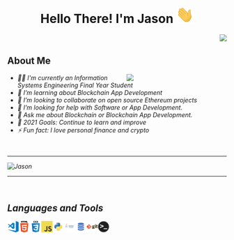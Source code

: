 ### <h1 align="center"> Hello There! I'm Jason <img src="Hi.gif" width="40px"/> </h1>  <div align = 'right'>![](https://komarev.com/ghpvc/?username=jasonnlim-ds&color=blueviolet)</div>

## About Me
</em></p> <img align='right' src="https://media.giphy.com/media/M9gbBd9nbDrOTu1Mqx/giphy.gif" width="230">
<p><em>

- 👨‍🎓 I'm currently an Information Systems Engineering Final Year Student<br/>
- 🌱 I’m learning about Blockchain App Development<br/>
- 👯 I’m looking to collaborate on open source Ethereum projects<br/>
- 🤔 I’m looking for help with Software or App Development. <br/>
- 💬 Ask me about Blockchain or Blockchain App Development. <br/>
- 🥅 2021 Goals: Continue to learn and improve<br/>
- ⚡ Fun fact: I love personal finance and crypto<br/>
<br />

---
  
<p> <img src="https://github-readme-stats.vercel.app/api?username=JasonnLim&show_icons=true&theme=radical" alt="Jason" />
  
---
  
<br/>

## Languages and Tools

<img align="left" alt="Visual Studio Code" width="26px" src="https://raw.githubusercontent.com/github/explore/80688e429a7d4ef2fca1e82350fe8e3517d3494d/topics/visual-studio-code/visual-studio-code.png" />
<img align="left" alt="HTML5" width="26px" src="https://raw.githubusercontent.com/github/explore/80688e429a7d4ef2fca1e82350fe8e3517d3494d/topics/html/html.png" />
<img align="left" alt="CSS3" width="26px" src="https://raw.githubusercontent.com/github/explore/80688e429a7d4ef2fca1e82350fe8e3517d3494d/topics/css/css.png" />
<img align="left" alt="JavaScript" width="26px" src="https://raw.githubusercontent.com/github/explore/80688e429a7d4ef2fca1e82350fe8e3517d3494d/topics/javascript/javascript.png" />
<img align="left" alt="Python" width="26px" src="https://raw.githubusercontent.com/github/explore/80688e429a7d4ef2fca1e82350fe8e3517d3494d/topics/python/python.png" />
<img align="left" alt="Java" width="26px" src="https://raw.githubusercontent.com/github/explore/80688e429a7d4ef2fca1e82350fe8e3517d3494d/topics/java/java.png" />
<img align="left" alt="SQL" width="26px" src="https://raw.githubusercontent.com/github/explore/80688e429a7d4ef2fca1e82350fe8e3517d3494d/topics/sql/sql.png" />
<img align="left" alt="Git" width="26px" src="https://raw.githubusercontent.com/github/explore/80688e429a7d4ef2fca1e82350fe8e3517d3494d/topics/git/git.png" />
<img align="left" alt="Terminal" width="26px" src="https://raw.githubusercontent.com/github/explore/80688e429a7d4ef2fca1e82350fe8e3517d3494d/topics/terminal/terminal.png" />
